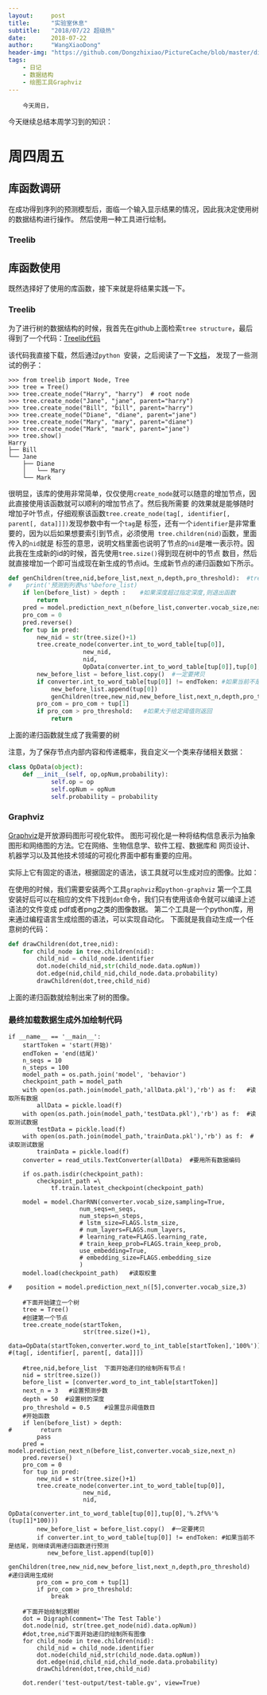 ```yaml
---
layout:     post
title:      "实验室休息"
subtitle:   "2018/07/22 超级热"
date:       2018-07-22
author:     "WangXiaoDong"
header-img: "https://github.com/Dongzhixiao/PictureCache/blob/master/diaryPic/20180722.jpg?raw=true"
tags:
    - 日记
    - 数据结构
    - 绘图工具Graphviz
---
```



```
    今天周日，
```

今天继续总结本周学习到的知识：

# 周四周五

## 库函数调研

在成功得到序列的预测模型后，面临一个输入显示结果的情况，因此我决定使用树的数据结构进行操作。
然后使用一种工具进行绘制。

### Treelib



## 库函数使用

既然选择好了使用的库函数，接下来就是将结果实践一下。

### Treelib

为了进行树的数据结构的时候，我首先在github上面检索`tree structure`，最后得到了一个代码：<a target="_blank" href="https://github.com/caesar0301/treelib">Treelib代码</a>

该代码我直接下载，然后通过`python `安装，之后阅读了一下<a target="_blank" href="http://treelib.readthedocs.io/en/latest/">文档</a>，
发现了一些测试的例子：

```
>>> from treelib import Node, Tree
>>> tree = Tree()
>>> tree.create_node("Harry", "harry")  # root node
>>> tree.create_node("Jane", "jane", parent="harry")
>>> tree.create_node("Bill", "bill", parent="harry")
>>> tree.create_node("Diane", "diane", parent="jane")
>>> tree.create_node("Mary", "mary", parent="diane")
>>> tree.create_node("Mark", "mark", parent="jane")
>>> tree.show()
Harry
├── Bill
└── Jane
    ├── Diane
    │   └── Mary
    └── Mark
```

很明显，该库的使用非常简单，仅仅使用`create_node`就可以随意的增加节点，因此直接使用该函数就可以顺利的增加节点了。然后我所需要
的效果就是能够随时增加子叶节点，仔细观察该函数`tree.create_node(tag[, identifier[, parent[, data]]])`发现参数中有一个`tag`是
标签，还有一个`identifier`是非常重要的，因为以后如果想要索引到节点，必须使用` tree.children(nid)`函数，里面传入的`nid`就是
标签的意思，说明文档里面也说明了节点的`nid`是唯一表示符。因此我在生成新的id的时候，首先使用`tree.size()`得到现在树中的节点
数目，然后就直接增加一个即可当成现在新生成的节点id。生成新节点的递归函数如下所示。

```python
def genChildren(tree,nid,before_list,next_n,depth,pro_threshold):  #tree树，nid当前节点的id，before_list包含到当前节点的序列
#    print('预测到列表%s'%before_list)    
    if len(before_list) > depth :    #如果深度超过指定深度,则退出函数
        return
    pred = model.prediction_next_n(before_list,converter.vocab_size,next_n)
    pro_com = 0
    pred.reverse()
    for tup in pred:
        new_nid = str(tree.size()+1)
        tree.create_node(converter.int_to_word_table[tup[0]],
                     new_nid,
                     nid,
                     OpData(converter.int_to_word_table[tup[0]],tup[0],'%.2f%%'%(tup[1]*100)))
        new_before_list = before_list.copy()  #一定要拷贝
        if converter.int_to_word_table[tup[0]] != endToken: #如果当前不是结尾，则继续调用递归函数进行预测
            new_before_list.append(tup[0])
            genChildren(tree,new_nid,new_before_list,next_n,depth,pro_threshold)   #递归调用本身函数
        pro_com = pro_com + tup[1]
        if pro_com > pro_threshold:   #如果大于给定阈值则返回
            return
```

上面的递归函数就生成了我需要的树

注意，为了保存节点内部内容和传递概率，我自定义一个类来存储相关数据：

```python
class OpData(object):
    def __init__(self, op,opNum,probability): 
            self.op = op
            self.opNum = opNum
            self.probability = probability
```

### Graphviz

<a target="_blank" href="http://www.graphviz.org/">Graphviz</a>是开放源码图形可视化软件。
图形可视化是一种将结构信息表示为抽象图形和网络图的方法。它在网络、生物信息学、软件工程、数据库和
网页设计、机器学习以及其他技术领域的可视化界面中都有重要的应用。

实际上它有固定的语法，根据固定的语法，该工具就可以生成对应的图像。比如：


在使用的时候，我们需要安装两个工具`graphviz`和`python-graphviz`
第一个工具安装好后可以在相应的文件下找到`dot`命令，我们只有使用该命令就可以编译上述语法的文件变成
pdf或者png之类的图像数据。
第二个工具是一个python库，用来通过编程语言生成绘图的语法，可以实现自动化。
下面就是我自动生成一个任意树的代码：

```python
def drawChildren(dot,tree,nid):
    for child_node in tree.children(nid):
        child_nid = child_node.identifier
        dot.node(child_nid,str(child_node.data.opNum))
        dot.edge(nid,child_nid,child_node.data.probability)
        drawChildren(dot,tree,child_nid)
```

上面的递归函数就绘制出来了树的图像。


### 最终加载数据生成外加绘制代码

```
if __name__ == '__main__':
    startToken = 'start(开始)'
    endToken = 'end(结尾)'
    n_seqs = 10
    n_steps = 100
    model_path = os.path.join('model', 'behavior')
    checkpoint_path = model_path
    with open(os.path.join(model_path,'allData.pkl'),'rb') as f:   #读取所有数据
        allData = pickle.load(f) 
    with open(os.path.join(model_path,'testData.pkl'),'rb') as f:  #读取测试数据
        testData = pickle.load(f)
    with open(os.path.join(model_path,'trainData.pkl'),'rb') as f:  #读取测试数据
        trainData = pickle.load(f)
    converter = read_utils.TextConverter(allData)  #要用所有数据编码
    
    if os.path.isdir(checkpoint_path):
        checkpoint_path =\
            tf.train.latest_checkpoint(checkpoint_path)

    model = model.CharRNN(converter.vocab_size,sampling=True,
                    num_seqs=n_seqs,
                    num_steps=n_steps,
                    # lstm_size=FLAGS.lstm_size,
                    # num_layers=FLAGS.num_layers,
                    # learning_rate=FLAGS.learning_rate,
                    # train_keep_prob=FLAGS.train_keep_prob,
                    use_embedding=True,
                    # embedding_size=FLAGS.embedding_size
                    )
    model.load(checkpoint_path)   #读取权重
    
#    position = model.prediction_next_n([5],converter.vocab_size,3)
    
    #下面开始建立一个树
    tree = Tree()
    #创建第一个节点
    tree.create_node(startToken,
                     str(tree.size()+1),
                     data=OpData(startToken,converter.word_to_int_table[startToken],'100%')) #(tag[, identifier[, parent[, data]]])
    
    #tree,nid,before_list  下面开始递归的绘制所有节点！
    nid = str(tree.size())
    before_list = [converter.word_to_int_table[startToken]]
    next_n = 3   #设置预测步数
    depth = 50  #设置树的深度
    pro_threshold = 0.5    #设置显示阈值数目
    #开始函数
    if len(before_list) > depth:
#        return
        pass
    pred = model.prediction_next_n(before_list,converter.vocab_size,next_n)
    pred.reverse()
    pro_com = 0
    for tup in pred:
        new_nid = str(tree.size()+1)
        tree.create_node(converter.int_to_word_table[tup[0]],
                     new_nid,
                     nid,
                     OpData(converter.int_to_word_table[tup[0]],tup[0],'%.2f%%'%(tup[1]*100)))
        new_before_list = before_list.copy()  #一定要拷贝
        if converter.int_to_word_table[tup[0]] != endToken: #如果当前不是结尾，则继续调用递归函数进行预测
           new_before_list.append(tup[0])
           genChildren(tree,new_nid,new_before_list,next_n,depth,pro_threshold)  #递归调用生成树
        pro_com = pro_com + tup[1]
        if pro_com > pro_threshold:
            break
        
    #下面开始绘制这颗树
    dot = Digraph(comment='The Test Table')     
    dot.node(nid, str(tree.get_node(nid).data.opNum))
    #dot,tree,nid下面开始递归的绘制所有图像
    for child_node in tree.children(nid):
        child_nid = child_node.identifier
        dot.node(child_nid,str(child_node.data.opNum))
        dot.edge(nid,child_nid,child_node.data.probability)
        drawChildren(dot,tree,child_nid)
    
    dot.render('test-output/test-table.gv', view=True)
    
```
